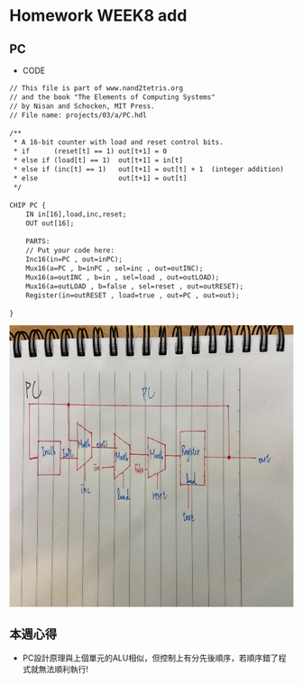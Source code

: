# Homework WEEK8 add

## PC

* CODE

<pre><code>// This file is part of www.nand2tetris.org
// and the book "The Elements of Computing Systems"
// by Nisan and Schocken, MIT Press.
// File name: projects/03/a/PC.hdl

/**
 * A 16-bit counter with load and reset control bits.
 * if      (reset[t] == 1) out[t+1] = 0
 * else if (load[t] == 1)  out[t+1] = in[t]
 * else if (inc[t] == 1)   out[t+1] = out[t] + 1  (integer addition)
 * else                    out[t+1] = out[t]
 */

CHIP PC {
    IN in[16],load,inc,reset;
    OUT out[16];

    PARTS:
    // Put your code here:
    Inc16(in=PC , out=inPC);
    Mux16(a=PC , b=inPC , sel=inc , out=outINC);
    Mux16(a=outINC , b=in , sel=load , out=outLOAD);
    Mux16(a=outLOAD , b=false , sel=reset , out=outRESET);
    Register(in=outRESET , load=true , out=PC , out=out);

}
</code></pre>
<img src='picture/pc.jpg' height='500'></img>
## 本週心得
* PC設計原理與上個單元的ALU相似，但控制上有分先後順序，若順序錯了程式就無法順利執行!